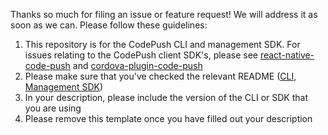 Thanks so much for filing an issue or feature request! We will address it as soon as we can. Please follow these guidelines:

1. This repository is for the CodePush CLI and management SDK. For issues relating to the CodePush client SDK's, please see [react-native-code-push](https://github.com/Microsoft/react-native-code-push/issues/new) and [cordova-plugin-code-push](https://github.com/Microsoft/cordova-plugin-code-push/issues/new)
2. Please make sure that you've checked the relevant README ([CLI](https://github.com/Microsoft/code-push/tree/master/cli), [Management SDK](https://github.com/Microsoft/code-push/tree/master/sdk))
3. In your description, please include the version of the CLI or SDK that you are using
4. Please remove this template once you have filled out your description
